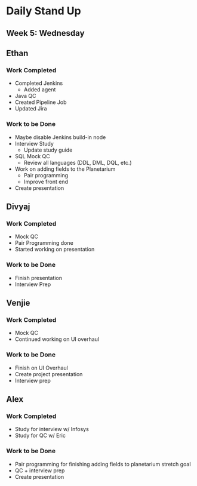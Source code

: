 # Daily Stand Up
## Week 5: Wednesday

## Ethan

### Work Completed

- Completed Jenkins
  - Added agent
- Java QC
- Created Pipeline Job
- Updated Jira

### Work to be Done

- Maybe disable Jenkins build-in node
- Interview Study
  - Update study guide
- SQL Mock QC
  - Review all languages (DDL, DML, DQL, etc.)
- Work on adding fields to the Planetarium
  - Pair programming
  - Improve front end
- Create presentation

## Divyaj

### Work Completed

- Mock QC
- Pair Programming done
- Started working on presentation 

### Work to be Done

- Finish presentation
- Interview Prep

## Venjie

### Work Completed

- Mock QC
- Continued working on UI overhaul

### Work to be Done

- Finish on UI Overhaul
- Create project presentation
- Interview prep

## Alex

### Work Completed
- Study for interview w/ Infosys
- Study for QC w/ Eric

### Work to be Done
- Pair programming for finishing adding fields to planetarium stretch goal
- QC + interview prep
- Create presentation
